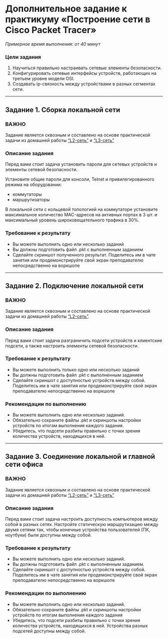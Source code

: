 # Дополнительное задание к практикуму «Построение сети в Cisco Packet Tracer»
 
*Примерное время выполнения: от 40 минут*

### Цели задания
1. Научиться правильно настраивать сетевые элементы безопасности.
2. Конфигурировать сетевые интерфейсы устройств, работающих на третьем уровне модели OSI.
3. Создавать ip-связность между устройствами в разных сегментах сети.

---

## Задание 1. Сборка локальной сети

### ВАЖНО
Задание является сквозным и составлено на основе практической задачи из домашней работы [“L2-сеть”](4-02.md) и  [“L3-сеть”](4-03.md)

### Описание задания
Перед вами стоит задача установить пароли для сетевых устройств и элементы сетевой безопасности.

Установите общие пароли для консоли, Telnet и привилегированного режима на оборудовании:
- коммутаторы
- маршрутизаторы  

В локальной сети с кольцевой топологией на коммутаторе установите максимальное количество MAC-адресов на активных портах в 3 шт. и максимальный уровень широковещательного трафика в 30%.

### Требование к результату
* Вы можете выполнить одно или несколько заданий 
* Вы должны подготовить файл .pkt с выполненным заданием
* Сделайте скриншот полученного результат. Поделитесь им в чате занятия или продемонстрируйте свой экран преподавателю непосредственно на воркшопе 

--- 
 
## Задание 2. Подключение локальной сети 

### ВАЖНО
Задание является сквозным и составлено на основе практической задачи из домашней работы [“L2-сеть”](4-02.md). 

### Описание задания
Перед вами стоит задача разграничить подсети устройств и клиентские подсети, а также настроить элементы сетевой безопасности.

### Требование к результату
* Вы можете выполнить только одно или несколько заданий 
* Вы должны подготовить файл .pkt с выполненным заданием
* Сделайте скриншот с доступностью устройств между собой. Поделитесь им в чате занятия или продемонстрируйте свой экран преподавателю непосредственно на воркшопе 
 
### Рекомендации по выполнению
* Вы можете выполнить одно или несколько заданий.  
* Обязательно сохраните файлы .pkt и скриншоты настройки устройств по итогам выполнения каждого задания.
* Убедитесь, что подсети разбиты правильно с точки зрения количества устройств, находящихся в ней.

--- 
 
## Задание 3. Соединение локальной и главной сети офиса 

### ВАЖНО
Задание является сквозным и составлено на основе практической задачи из домашней работы [“L2-сеть”](4-02.md) и [“L3-сеть”](4-03.md)

### Описание задания
Перед вами стоит задача настроить доступность компьютеров между собой в разных сетях.
Настройте статическую маршрутизацию между двумя сетями так, чтобы конечные устройства пользователей (ПК, ноутбуки) были доступны между собой.

### Требование к результату
* Вы можете выполнить одно или несколько заданий.
* Вы должны подготовить файл .pkt с выполненным заданием.
* Сделайте скриншот с доступностью устройств между собой. Поделитесь им в чате занятия или продемонстрируйте свой экран преподавателю непосредственно на воркшопе 
 
### Рекомендации по выполнению
* Вы можете выполнить одно или несколько заданий. 
* Обязательно сохраните файлы .pkt и скриншоты настройки устройств по итогам выполнения каждого задания
* Убедитесь, что подсети разбиты правильно с точки зрения количества устройств, находящихся в ней. Устройства разных подсетей доступны между собой.
 
